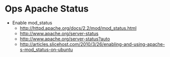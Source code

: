 Ops Apache Status
=================

- Enable mod_status
  - http://httpd.apache.org/docs/2.2/mod/mod_status.html
  - http://www.apache.org/server-status
  - http://www.apache.org/server-status?auto
  - http://articles.slicehost.com/2010/3/26/enabling-and-using-apache-s-mod_status-on-ubuntu